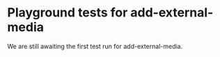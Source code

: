 # Playground tests for add-external-media
We are still awaiting the first test run for add-external-media.
